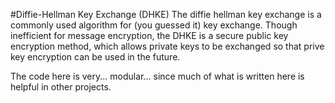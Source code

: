 #Diffie-Hellman Key Exchange (DHKE)
The diffie hellman key exchange is a commonly used algorithm for (you guessed it) key exchange.
Though inefficient for message encryption, the DHKE is a secure public key encryption method, which allows private keys to be exchanged so that prive key encryption can be used in the future.

The code here is very... modular... since much of what is written here is helpful in other projects.
